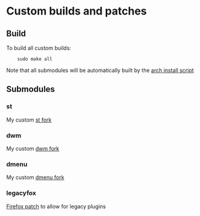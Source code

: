 # Custom builds and patches

## Build

To build all custom builds:
```
    sudo make all
```
Note that all submodules will be automatically built by the [arch install script](../.install/arch_install)

## Submodules

### st
My custom [st fork](http://github.com/flaport/st)

### dwm
My custom [dwm fork](http://github.com/flaport/st)

### dmenu
My custom [dmenu fork](http://github.com/flaport/st)

### legacyfox
[Firefox patch](http://github.com/flaport/st) to allow for legacy plugins


